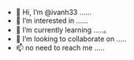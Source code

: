 - 👋 Hi, I’m @ivanh33 ......
- 👀 I’m interested in ......
- 🌱 I’m currently learning .....。
- 💞️ I’m looking to collaborate on .....
- 📫 no need to reach me .....
<!---
ivanh33/ivanh33 is a ✨ special ✨ repository because its `README.md` (this file) appears on your GitHub profile.
You can click the Preview link to take a look at your changes.
--->
